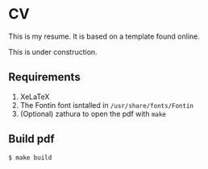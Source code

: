 # CV

This is my resume. It is based on a template found online.

This is under construction.

## Requirements
1. XeLaTeX
2. The Fontin font isntalled in `/usr/share/fonts/Fontin`
3. (Optional) zathura to open the pdf with `make`

## Build pdf 

```
$ make build
```

